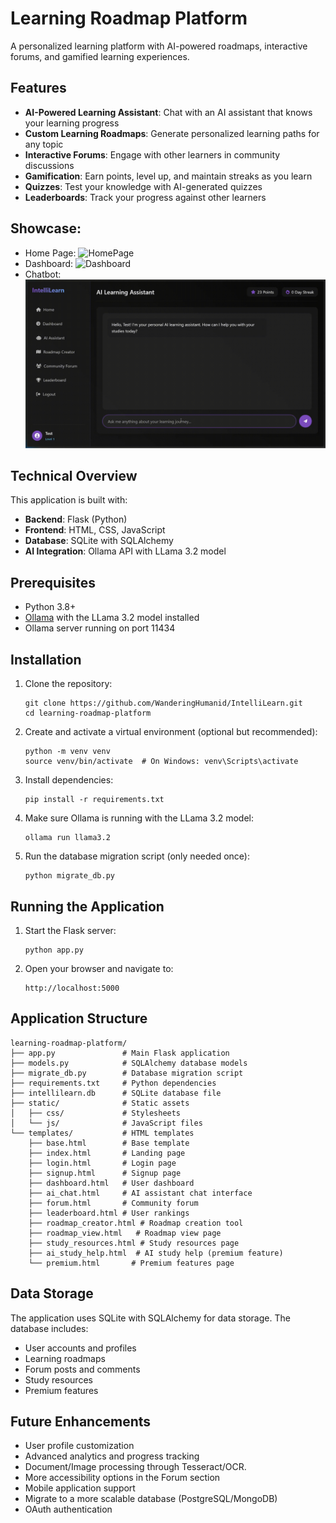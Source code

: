 # Learning Roadmap Platform

A personalized learning platform with AI-powered roadmaps, interactive forums, and gamified learning experiences.

## Features

- **AI-Powered Learning Assistant**: Chat with an AI assistant that knows your learning progress
- **Custom Learning Roadmaps**: Generate personalized learning paths for any topic
- **Interactive Forums**: Engage with other learners in community discussions
- **Gamification**: Earn points, level up, and maintain streaks as you learn
- **Quizzes**: Test your knowledge with AI-generated quizzes
- **Leaderboards**: Track your progress against other learners

 ## Showcase:
 - Home Page:
![HomePage](images/homepage.gif)
- Dashboard:
![Dashboard](images/dashboard.gif)
- Chatbot:
![Chatbot](images/chatbot.gif)

## Technical Overview

This application is built with:

- **Backend**: Flask (Python)
- **Frontend**: HTML, CSS, JavaScript
- **Database**: SQLite with SQLAlchemy
- **AI Integration**: Ollama API with LLama 3.2 model

## Prerequisites

- Python 3.8+
- [Ollama](https://ollama.ai/) with the LLama 3.2 model installed
- Ollama server running on port 11434

## Installation

1. Clone the repository:
   ```
   git clone https://github.com/WanderingHumanid/IntelliLearn.git
   cd learning-roadmap-platform
   ```

2. Create and activate a virtual environment (optional but recommended):
   ```
   python -m venv venv
   source venv/bin/activate  # On Windows: venv\Scripts\activate
   ```

3. Install dependencies:
   ```
   pip install -r requirements.txt
   ```

4. Make sure Ollama is running with the LLama 3.2 model:
   ```
   ollama run llama3.2
   ```

5. Run the database migration script (only needed once):
   ```
   python migrate_db.py
   ```

## Running the Application

1. Start the Flask server:
   ```
   python app.py
   ```

2. Open your browser and navigate to:
   ```
   http://localhost:5000
   ```

## Application Structure

```
learning-roadmap-platform/
├── app.py               # Main Flask application
├── models.py            # SQLAlchemy database models
├── migrate_db.py        # Database migration script
├── requirements.txt     # Python dependencies
├── intellilearn.db      # SQLite database file
├── static/              # Static assets
│   ├── css/             # Stylesheets
│   └── js/              # JavaScript files
└── templates/           # HTML templates
    ├── base.html        # Base template
    ├── index.html       # Landing page
    ├── login.html       # Login page
    ├── signup.html      # Signup page
    ├── dashboard.html   # User dashboard
    ├── ai_chat.html     # AI assistant chat interface
    ├── forum.html       # Community forum
    ├── leaderboard.html # User rankings
    ├── roadmap_creator.html # Roadmap creation tool
    ├── roadmap_view.html   # Roadmap view page
    ├── study_resources.html # Study resources page
    ├── ai_study_help.html  # AI study help (premium feature)
    └── premium.html       # Premium features page
```

## Data Storage

The application uses SQLite with SQLAlchemy for data storage. The database includes:

- User accounts and profiles
- Learning roadmaps
- Forum posts and comments
- Study resources
- Premium features

## Future Enhancements

- User profile customization
- Advanced analytics and progress tracking
- Document/Image processing through Tesseract/OCR.
- More accessibility options in the Forum section
- Mobile application support
- Migrate to a more scalable database (PostgreSQL/MongoDB)
- OAuth authentication